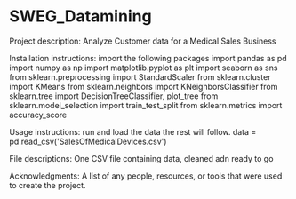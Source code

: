 # SWEG_Datamining
Project description: Analyze Customer data for a Medical Sales Business

Installation instructions: import the following packages 
import pandas as pd
import numpy as np
import matplotlib.pyplot as plt
import seaborn as sns
from sklearn.preprocessing import StandardScaler
from sklearn.cluster import KMeans
from sklearn.neighbors import KNeighborsClassifier
from sklearn.tree import DecisionTreeClassifier, plot_tree
from sklearn.model_selection import train_test_split
from sklearn.metrics import accuracy_score

Usage instructions: run and load the data the rest will follow. data = pd.read_csv('SalesOfMedicalDevices.csv') 

File descriptions: One CSV file containing data, cleaned adn ready to go

Acknowledgments: A list of any people, resources, or tools that were used to create the project.

